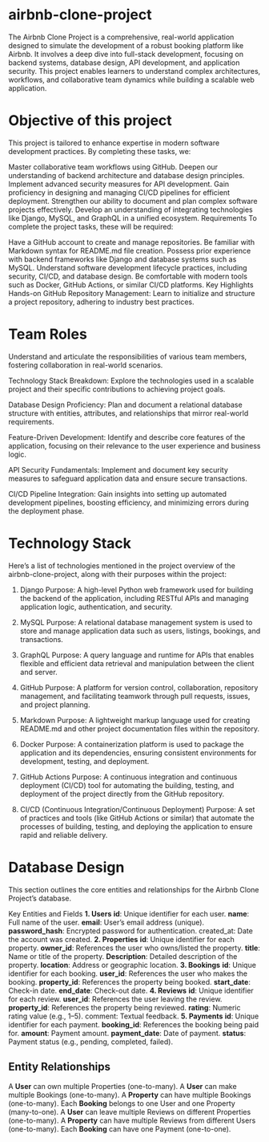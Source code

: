 # airbnb-clone-project

The Airbnb Clone Project is a comprehensive, real-world application designed to simulate the development of a robust booking platform like Airbnb. It involves a deep dive into full-stack development, focusing on backend systems, database design, API development, and application security. This project enables learners to understand complex architectures, workflows, and collaborative team dynamics while building a scalable web application.

# Objective of this project
This project is tailored to enhance expertise in modern software development practices. By completing these tasks, we:

Master collaborative team workflows using GitHub.
Deepen our understanding of backend architecture and database design principles.
Implement advanced security measures for API development.
Gain proficiency in designing and managing CI/CD pipelines for efficient deployment.
Strengthen our ability to document and plan complex software projects effectively.
Develop an understanding of integrating technologies like Django, MySQL, and GraphQL in a unified ecosystem.
Requirements
To complete the project tasks, these will be required:

Have a GitHub account to create and manage repositories.
Be familiar with Markdown syntax for README.md file creation.
Possess prior experience with backend frameworks like Django and database systems such as MySQL.
Understand software development lifecycle practices, including security, CI/CD, and database design.
Be comfortable with modern tools such as Docker, GitHub Actions, or similar CI/CD platforms.
Key Highlights
Hands-on GitHub Repository Management:
Learn to initialize and structure a project repository, adhering to industry best practices.

# Team Roles
Understand and articulate the responsibilities of various team members, fostering collaboration in real-world scenarios.

Technology Stack Breakdown:
Explore the technologies used in a scalable project and their specific contributions to achieving project goals.

Database Design Proficiency:
Plan and document a relational database structure with entities, attributes, and relationships that mirror real-world requirements.

Feature-Driven Development:
Identify and describe core features of the application, focusing on their relevance to the user experience and business logic.

API Security Fundamentals:
Implement and document key security measures to safeguard application data and ensure secure transactions.

CI/CD Pipeline Integration:
Gain insights into setting up automated development pipelines, boosting efficiency, and minimizing errors during the deployment phase.

# Technology Stack
Here’s a list of technologies mentioned in the project overview of the airbnb-clone-project, along with their purposes within the project:

1. Django
Purpose:
A high-level Python web framework used for building the backend of the application, including RESTful APIs and managing application logic, authentication, and security.

2. MySQL
Purpose:
A relational database management system is used to store and manage application data such as users, listings, bookings, and transactions.

3. GraphQL
Purpose:
A query language and runtime for APIs that enables flexible and efficient data retrieval and manipulation between the client and server.

4. GitHub
Purpose:
A platform for version control, collaboration, repository management, and facilitating teamwork through pull requests, issues, and project planning.

5. Markdown
Purpose:
A lightweight markup language used for creating README.md and other project documentation files within the repository.

6. Docker
Purpose:
A containerization platform is used to package the application and its dependencies, ensuring consistent environments for development, testing, and deployment.

7. GitHub Actions
Purpose:
A continuous integration and continuous deployment (CI/CD) tool for automating the building, testing, and deployment of the project directly from the GitHub repository.

8. CI/CD (Continuous Integration/Continuous Deployment)
Purpose:
A set of practices and tools (like GitHub Actions or similar) that automate the processes of building, testing, and deploying the application to ensure rapid and reliable delivery.

# Database Design
This section outlines the core entities and relationships for the Airbnb Clone Project’s database.

Key Entities and Fields
**1. Users**
**id**: Unique identifier for each user.
**name**: Full name of the user.
**email**: User’s email address (unique).
**password_hash**: Encrypted password for authentication.
created_at: Date the account was created.
**2. Properties**
**id**: Unique identifier for each property.
**owner_id**: References the user who owns/listed the property.
**title**: Name or title of the property.
**Description**: Detailed description of the property.
**location**: Address or geographic location.
**3. Bookings**
**id**: Unique identifier for each booking.
**user_id**: References the user who makes the booking.
**property_id**: References the property being booked.
**start_date**: Check-in date.
**end_date**: Check-out date.
**4. Reviews**
**id**: Unique identifier for each review.
**user_id**: References the user leaving the review.
**property_id**: References the property being reviewed.
**rating**: Numeric rating value (e.g., 1–5).
comment: Textual feedback.
**5. Payments**
**id**: Unique identifier for each payment.
**booking_id**: References the booking being paid for.
**amount**: Payment amount.
**payment_date**: Date of payment.
**status**: Payment status (e.g., pending, completed, failed).

## Entity Relationships
A **User** can own multiple Properties (one-to-many).
A **User** can make multiple Bookings (one-to-many).
A **Property** can have multiple Bookings (one-to-many).
Each **Booking** belongs to one User and one Property (many-to-one).
A **User** can leave multiple Reviews on different Properties (one-to-many).
A **Property** can have multiple Reviews from different Users (one-to-many).
Each **Booking** can have one Payment (one-to-one).

